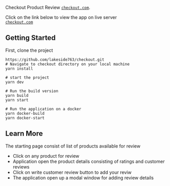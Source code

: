 Checkout Product Review [`checkout.com`](https://checkout-neon.vercel.app).

Click on the link below to view the app on live server<br>
[`checkout.com`](https://checkout-neon.vercel.app)

## Getting Started

First, clone the project

```
https://github.com/lakeside763/checkout.git
# Navigate to checkout directory on your local machine
yarn install
```

```
# start the project
yarn dev
```

```
# Run the build version
yarn build
yarn start
```

```
# Run the application on a docker
yarn docker-build
yarn docker-start
```

## Learn More

The starting page consist of list of products available for review

- Click on any product for review
- Application open the product details consisting of ratings and customer reviews
- Click on write customer review button to add your reviw
- The application open up a modal window for adding review details
